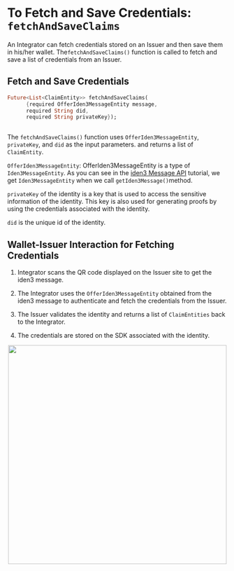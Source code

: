 # To Fetch and Save Credentials: `fetchAndSaveClaims`
 
An Integrator can fetch credentials stored on an Issuer and then save them in his/her wallet. The`fetchAndSaveClaims()` function is called to fetch and save a list of credentials from an Issuer.
 
## Fetch and Save Credentials

```dart
Future<List<ClaimEntity>> fetchAndSaveClaims(
      {required OfferIden3MessageEntity message,
      required String did,
      required String privateKey});
    
```


The `fetchAndSaveClaims()` function uses `OfferIden3MessageEntity`, `privateKey`, and `did` as the input parameters. and returns a list of `ClaimEntity`.

`OfferIden3MessageEntity`: OfferIden3MessageEntity is a type of `Iden3MessageEntity`. As you can see in the [iden3 Message API](/mkdocs/docs/wallet/wallet-sdk/polygonid-sdk/iden3comm/api/iden3-message.md) tutorial, we get `Iden3MessageEntity` when we call `getIden3Message()`method. 
 
`privateKey` of the identity is a key that is used to access the sensitive information of the identity. This key is also used for generating proofs by using the credentials associated with the identity. 

`did` is the unique id of the identity. 


## Wallet-Issuer Interaction for Fetching Credentials
 
 
1. Integrator scans the QR code displayed on the Issuer site to get the iden3 message.
 
2. The Integrator uses the `OfferIden3MessageEntity` obtained from the iden3 message to authenticate and fetch the credentials from the Issuer.
 
3. The Issuer validates the identity and returns a list of `ClaimEntities` back to the Integrator.
 
4. The credentials are stored on the SDK associated with the identity.


 <div align="center">
<img src= "../../../../../../imgs/credential-wallet.png" align="center" width="500"/>
</div>
<br>
 
